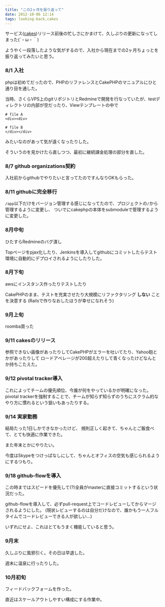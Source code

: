 ```yaml
---
title: "この2ヶ月を振り返って"
date: 2012-10-06 12:14
tags: looking-back,cakes
---
```


サービス([cakes](https://cakes.mu))リリース前後の忙しさにかまけて、久しぶりの更新になってしまった(´・ω・｀)

ようやく一段落したような気がするので、入社から現在までの2ヶ月ちょっとを振り返ってみたいと思う。


### 8/1 入社
phpは初めてだったので、PHPのリファレンスとCakePHPのマニュアルにひと通り目を通した。

当時、さくらVPS上のgitリポジトリとRedmineで開発を行なっていたが、testディレクトリの内部が空だったり、Viewテンプレートの中で

    # file A
    <div><div>

    # file B
    </div></div>
みたいなのがあって気が遠くなったりした。

そういうのを見かけたら直しつつ、最初に継続課金処理の部分を直した。

### 8/7 github organizations契約
入社前からgithubでやりたいと言ってたのですんなりOKもらった。

### 8/11 githubに完全移行
`/app`以下だけをバージョン管理する感じになってたので、プロジェクトの`/`から管理するように変更し、
ついでにcakephpの本体をsubmoduleで管理するように変更した。

### 8月中旬
ひたすらRedmineのバグ潰し

Topページをpjax化したり、Jenkinsを導入してgithubにコミットしたらテスト環境に自動的にデプロイされるようにしたりした。

### 8月下旬
awsにインスタンス作ったりテストしたり

CakePHPのまま、テストを充実させたり大規模にリファクタリング **しない** ことを決意する
(Railsで作りなおしたほうが幸せになれそう)

### 9月上旬
roomba買った

### 9/11 cakesのリリース
参照できない画像があったりしてCakePHPがエラーを吐いてたり、Yahoo砲とかがあったりして
ロードアベレージが200超えたりして青くなったけどなんとか持ちこたえた。

### 9/12 pivotal tracker導入
これによってチームの優先順位、今誰が何をやっているかが明確になった。pivotal trackerを強制することで、チームが知らず知らずのうちにスクラム的なやり方に慣れるという狙いもあったりする。

### 9/14 実家勤務
結局たった1日しかできなかったけど、
規則正しく起きて、ちゃんとご飯食べて、とても快適に作業できた。

また年末とかにやりたい。

今度はSkypeをつけっぱなしにして、ちゃんとオフィスの空気も感じられるようにするつもり。

### 9/18 github-flowを導入
この時まではスピードを優先して(?)全員がmasterに直接コミットするという状況だった。

github-flowを導入して、必ずpull-request上でコードレビューしてからマージされるようにした。
(現状レビューするのは自分だけなので、誰かもう一人フルタイムでコードレビューできる人が欲しい...)


いずれにせよ、これはとてもうまく機能していると思う。

### 9月末
久しぶりに風邪引く。その日は早退した。

週末に温泉に行ったりした。

### 10月初旬
フィードバックフォームを作った。

直近はスケールアウトしやすい構成にする作業中。